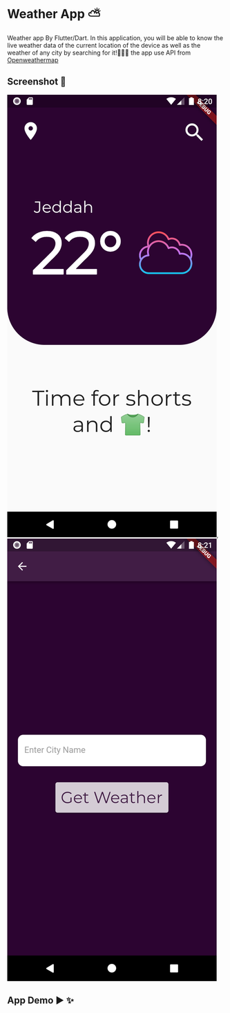 # Weather App ⛅

 Weather app By Flutter/Dart.
 In this application, you will be able to know the live weather data of the current location of the device as well as the weather of any city by searching for it!🤩🤩✨
 the app use API from [Openweathermap](https://openweathermap.org/)
 
 ## Screenshot 📱
 ![WeatherScreenshot](https://github.com/ENG-ShahadAL-MUTABEQ/Weather-App/blob/master/WeatherScreenshot.png),![SearchScreenshot](https://github.com/ENG-ShahadAL-MUTABEQ/Weather-App/blob/master/SearchScreenshot.png)
 

## App Demo ▶ ✨



